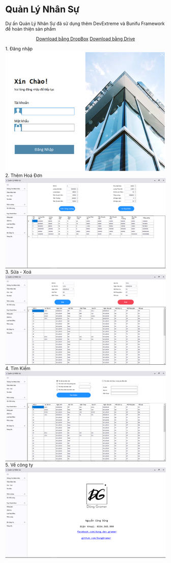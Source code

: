 # Quản Lý Nhân Sự
Dự ấn Quản Lý Nhân Sự đã sử dụng thêm DevExtreme và Bunifu Framework để hoàn thiện sản phẩm
<p align="center">
  <a href="https://www.dropbox.com/s/gobzk7hnttjfmfs/Quan%20Ly%20Nhan%20Su.zip?dl=0">Download bằng DropBox</a>
  <a href="https://drive.google.com/open?id=1pgYbmRpW9hpYfz47qMmIJW56x8yVL748">Download bằng Drive</a>
</p>
1. Đăng nhập
<img src="https://raw.githubusercontent.com/DungGramer/QuanLyNhanSu/master/Preview/login.png">
2. Thêm Hoá Đơn
<img src="https://raw.githubusercontent.com/DungGramer/QuanLyNhanSu/master/Preview/inHoaDon.png">
3. Sửa - Xoá
<img src="https://raw.githubusercontent.com/DungGramer/QuanLyNhanSu/master/Preview/Sua%20-%20Xoa.png">
4. Tìm Kiếm
<img src="https://raw.githubusercontent.com/DungGramer/QuanLyNhanSu/master/Preview/timKiem.png">
5. Về công ty
<img src="https://raw.githubusercontent.com/DungGramer/QuanLyNhanSu/master/Preview/about.png">
